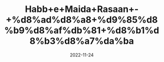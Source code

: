 ---
title: 'Habb+e+Maida+Rasaan+-+%d8%ad%d8%a8+%d9%85%d8%b9%d8%af%db%81+%d8%b1%d8%b3%d8%a7%da%ba'
date: '2022-11-24' 
metatag: '' 
inventory: '0' 
draft: false 
# meta description 
shortDescripton: ''
description: 'Siddiqui+Herbal'
longdescription: ''
tags: ''
brand: ''
subCategory: ''
unit: 'Unit'
sellCount: '0'
featured: False
# product Price
price: '600.0'
# Product Short Description
shortDescription: ''
productID: '65E379B6-576A-ED11-996B-005056B3A416'
type: 'products'
category: 'Siddiqui+Herbal' 
thumnailproduct: 'https://eraconnect.blob.core.windows.net/product-images/aminsaddiquidawakhana/8ce8a6b1-46ba-4a60-8240-163607add4c8.webp' 
images:
  - image: 'https://eraconnect.blob.core.windows.net/product-images/aminsaddiquidawakhana/8ce8a6b1-46ba-4a60-8240-163607add4c8.webp'  
Variants:
---